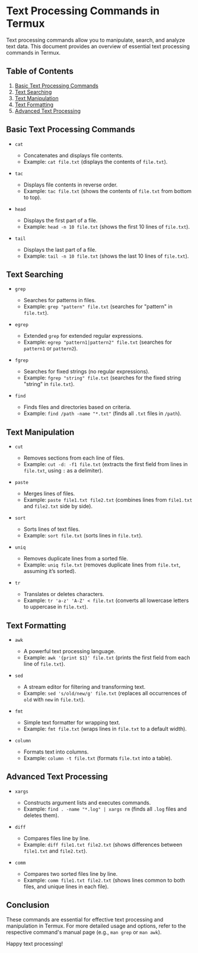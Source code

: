# Text Processing Commands in Termux

Text processing commands allow you to manipulate, search, and analyze text data. This document provides an overview of essential text processing commands in Termux.

## Table of Contents

1. [Basic Text Processing Commands](#basic-text-processing-commands)
2. [Text Searching](#text-searching)
3. [Text Manipulation](#text-manipulation)
4. [Text Formatting](#text-formatting)
5. [Advanced Text Processing](#advanced-text-processing)

## Basic Text Processing Commands

- `cat`
  - Concatenates and displays file contents.
  - Example: `cat file.txt` (displays the contents of `file.txt`).

- `tac`
  - Displays file contents in reverse order.
  - Example: `tac file.txt` (shows the contents of `file.txt` from bottom to top).

- `head`
  - Displays the first part of a file.
  - Example: `head -n 10 file.txt` (shows the first 10 lines of `file.txt`).

- `tail`
  - Displays the last part of a file.
  - Example: `tail -n 10 file.txt` (shows the last 10 lines of `file.txt`).

## Text Searching

- `grep`
  - Searches for patterns in files.
  - Example: `grep "pattern" file.txt` (searches for "pattern" in `file.txt`).

- `egrep`
  - Extended `grep` for extended regular expressions.
  - Example: `egrep "pattern1|pattern2" file.txt` (searches for `pattern1` or `pattern2`).

- `fgrep`
  - Searches for fixed strings (no regular expressions).
  - Example: `fgrep "string" file.txt` (searches for the fixed string "string" in `file.txt`).

- `find`
  - Finds files and directories based on criteria.
  - Example: `find /path -name "*.txt"` (finds all `.txt` files in `/path`).

## Text Manipulation

- `cut`
  - Removes sections from each line of files.
  - Example: `cut -d: -f1 file.txt` (extracts the first field from lines in `file.txt`, using `:` as a delimiter).

- `paste`
  - Merges lines of files.
  - Example: `paste file1.txt file2.txt` (combines lines from `file1.txt` and `file2.txt` side by side).

- `sort`
  - Sorts lines of text files.
  - Example: `sort file.txt` (sorts lines in `file.txt`).

- `uniq`
  - Removes duplicate lines from a sorted file.
  - Example: `uniq file.txt` (removes duplicate lines from `file.txt`, assuming it’s sorted).

- `tr`
  - Translates or deletes characters.
  - Example: `tr 'a-z' 'A-Z' < file.txt` (converts all lowercase letters to uppercase in `file.txt`).

## Text Formatting

- `awk`
  - A powerful text processing language.
  - Example: `awk '{print $1}' file.txt` (prints the first field from each line of `file.txt`).

- `sed`
  - A stream editor for filtering and transforming text.
  - Example: `sed 's/old/new/g' file.txt` (replaces all occurrences of `old` with `new` in `file.txt`).

- `fmt`
  - Simple text formatter for wrapping text.
  - Example: `fmt file.txt` (wraps lines in `file.txt` to a default width).

- `column`
  - Formats text into columns.
  - Example: `column -t file.txt` (formats `file.txt` into a table).

## Advanced Text Processing

- `xargs`
  - Constructs argument lists and executes commands.
  - Example: `find . -name "*.log" | xargs rm` (finds all `.log` files and deletes them).

- `diff`
  - Compares files line by line.
  - Example: `diff file1.txt file2.txt` (shows differences between `file1.txt` and `file2.txt`).

- `comm`
  - Compares two sorted files line by line.
  - Example: `comm file1.txt file2.txt` (shows lines common to both files, and unique lines in each file).

## Conclusion

These commands are essential for effective text processing and manipulation in Termux. For more detailed usage and options, refer to the respective command's manual page (e.g., `man grep` or `man awk`).

Happy text processing!
